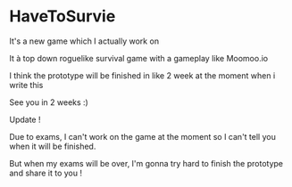 # HaveToSurvie
It's a new game which I actually work on

It à top down roguelike survival game with a gameplay like Moomoo.io

I think the prototype will be finished in like 2 week at the moment when i write this

See you in 2 weeks :)

Update !

Due to exams, I can't work on the game at the moment so I can't tell you when it will be finished.

But when my exams will be over, I'm gonna try hard to finish the prototype and share it to you !
